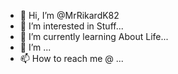 - 👋 Hi, I’m @MrRikardK82
- 👀 I’m interested in Stuff...
- 🌱 I’m currently learning About Life...
- 💞️ I’m  ...
- 📫 How to reach me @ ...

<!---
MrRikardK82/MrRikardK82 is a ✨ special ✨ repository because its `README.md` (this file) appears on your GitHub profile.
You can click the Preview link to take a look at your changes.
--->
